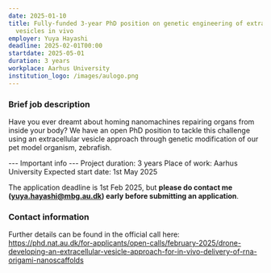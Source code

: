 ```yaml
---
date: 2025-01-10
title: Fully-funded 3-year PhD position on genetic engineering of extracellular
  vesicles in vivo
employer: Yuya Hayashi
deadline: 2025-02-01T00:00
startdate: 2025-05-01
duration: 3 years
workplace: Aarhus University
institution_logo: /images/aulogo.png
---
```

### Brief job description

Have you ever dreamt about homing nanomachines repairing organs from inside your body? We have an open PhD position to tackle this challenge using an extracellular vesicle approach through genetic modification of our pet model organism, zebrafish.

--- Important info ---
Project duration: 3 years
Place of work: Aarhus University
Expected start date: 1st May 2025

The application deadline is 1st Feb 2025, but **please do contact me (yuya.hayashi@mbg.au.dk) early before submitting an application**.



### Contact information

Further details can be found in the official call here:
<https://phd.nat.au.dk/for-applicants/open-calls/february-2025/drone-developing-an-extracellular-vesicle-approach-for-in-vivo-delivery-of-rna-origami-nanoscaffolds>

